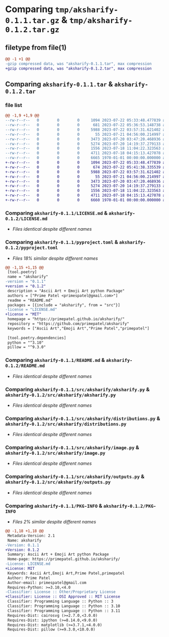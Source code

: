 # Comparing `tmp/aksharify-0.1.1.tar.gz` & `tmp/aksharify-0.1.2.tar.gz`

## filetype from file(1)

```diff
@@ -1 +1 @@
-gzip compressed data, was "aksharify-0.1.1.tar", max compression
+gzip compressed data, was "aksharify-0.1.2.tar", max compression
```

## Comparing `aksharify-0.1.1.tar` & `aksharify-0.1.2.tar`

### file list

```diff
@@ -1,9 +1,9 @@
--rw-r--r--   0        0        0     1094 2023-07-22 05:33:48.477839 aksharify-0.1.1/LICENSE.md
--rw-r--r--   0        0        0      681 2023-07-22 05:36:53.148738 aksharify-0.1.1/pyproject.toml
--rw-r--r--   0        0        0     5988 2023-07-22 03:57:31.621402 aksharify-0.1.1/README.md
--rw-r--r--   0        0        0       55 2023-07-21 04:56:00.214997 aksharify-0.1.1/src/aksharify/__init__.py
--rw-r--r--   0        0        0     3473 2023-07-20 03:47:20.468936 aksharify-0.1.1/src/aksharify/aksharify.py
--rw-r--r--   0        0        0     5274 2023-07-20 14:19:37.279133 aksharify-0.1.1/src/aksharify/distributions.py
--rw-r--r--   0        0        0     1556 2023-07-18 11:04:22.323563 aksharify-0.1.1/src/aksharify/image.py
--rw-r--r--   0        0        0     4711 2023-07-18 04:15:13.427078 aksharify-0.1.1/src/aksharify/outputs.py
--rw-r--r--   0        0        0     6665 1970-01-01 00:00:00.000000 aksharify-0.1.1/PKG-INFO
+-rw-r--r--   0        0        0     1094 2023-07-22 05:33:48.477839 aksharify-0.1.2/LICENSE.md
+-rw-r--r--   0        0        0      674 2023-07-22 05:41:38.335539 aksharify-0.1.2/pyproject.toml
+-rw-r--r--   0        0        0     5988 2023-07-22 03:57:31.621402 aksharify-0.1.2/README.md
+-rw-r--r--   0        0        0       55 2023-07-21 04:56:00.214997 aksharify-0.1.2/src/aksharify/__init__.py
+-rw-r--r--   0        0        0     3473 2023-07-20 03:47:20.468936 aksharify-0.1.2/src/aksharify/aksharify.py
+-rw-r--r--   0        0        0     5274 2023-07-20 14:19:37.279133 aksharify-0.1.2/src/aksharify/distributions.py
+-rw-r--r--   0        0        0     1556 2023-07-18 11:04:22.323563 aksharify-0.1.2/src/aksharify/image.py
+-rw-r--r--   0        0        0     4711 2023-07-18 04:15:13.427078 aksharify-0.1.2/src/aksharify/outputs.py
+-rw-r--r--   0        0        0     6660 1970-01-01 00:00:00.000000 aksharify-0.1.2/PKG-INFO
```

### Comparing `aksharify-0.1.1/LICENSE.md` & `aksharify-0.1.2/LICENSE.md`

 * *Files identical despite different names*

### Comparing `aksharify-0.1.1/pyproject.toml` & `aksharify-0.1.2/pyproject.toml`

 * *Files 18% similar despite different names*

```diff
@@ -1,15 +1,15 @@
 [tool.poetry]
 name = "aksharify"
-version = "0.1.1"
+version = "0.1.2"
 description = "Ascii Art + Emoji Art python Package"
 authors = ["Prime Patel <primespatel@gmail.com>"]
 readme = "README.md"
 packages = [{include = "aksharify", from = "src"}]
-license = "LICENSE.md"
+license = "MIT"
 homepage = "https://primepatel.github.io/aksharify/"
 repository = "https://github.com/primepatel/aksharify"
 keywords = ["Ascii Art","Emoji Art","Prime Patel","primepatel"]
 
 [tool.poetry.dependencies]
 python = "^3.10"
 pillow = "^9.3.0"
```

### Comparing `aksharify-0.1.1/README.md` & `aksharify-0.1.2/README.md`

 * *Files identical despite different names*

### Comparing `aksharify-0.1.1/src/aksharify/aksharify.py` & `aksharify-0.1.2/src/aksharify/aksharify.py`

 * *Files identical despite different names*

### Comparing `aksharify-0.1.1/src/aksharify/distributions.py` & `aksharify-0.1.2/src/aksharify/distributions.py`

 * *Files identical despite different names*

### Comparing `aksharify-0.1.1/src/aksharify/image.py` & `aksharify-0.1.2/src/aksharify/image.py`

 * *Files identical despite different names*

### Comparing `aksharify-0.1.1/src/aksharify/outputs.py` & `aksharify-0.1.2/src/aksharify/outputs.py`

 * *Files identical despite different names*

### Comparing `aksharify-0.1.1/PKG-INFO` & `aksharify-0.1.2/PKG-INFO`

 * *Files 2% similar despite different names*

```diff
@@ -1,18 +1,18 @@
 Metadata-Version: 2.1
 Name: aksharify
-Version: 0.1.1
+Version: 0.1.2
 Summary: Ascii Art + Emoji Art python Package
 Home-page: https://primepatel.github.io/aksharify/
-License: LICENSE.md
+License: MIT
 Keywords: Ascii Art,Emoji Art,Prime Patel,primepatel
 Author: Prime Patel
 Author-email: primespatel@gmail.com
 Requires-Python: >=3.10,<4.0
-Classifier: License :: Other/Proprietary License
+Classifier: License :: OSI Approved :: MIT License
 Classifier: Programming Language :: Python :: 3
 Classifier: Programming Language :: Python :: 3.10
 Classifier: Programming Language :: Python :: 3.11
 Requires-Dist: cairosvg (>=2.7.0,<3.0.0)
 Requires-Dist: ipython (>=8.14.0,<9.0.0)
 Requires-Dist: matplotlib (>=3.7.1,<4.0.0)
 Requires-Dist: pillow (>=9.3.0,<10.0.0)
```

